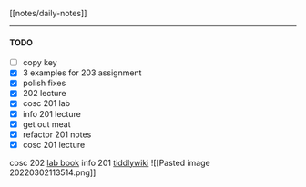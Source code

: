[[notes/daily-notes]]

---

#### TODO
- [ ] copy key
- [x] 3 examples for 203 assignment
- [x] polish fixes
- [x] 202 lecture
- [x] cosc 201 lab
- [x] info 201 lecture
- [x] get out meat
- [x] refactor 201 notes
- [x] cosc 201 lecture

cosc 202 [lab book](https://cosc202.cspages.otago.ac.nz/lab-book/COSC202LabBook.pdf)
info 201 [tiddlywiki](https://isgb.otago.ac.nz/infosci/INFO201/labs_release/raw/master/output/info201_labs.html#%2FLabs%2FLab%2002%2FLab%202%3A%20Git%20and%20GitBucket:%5B%5B%2FLabs%2FLab%2002%2FLab%202%3A%20Git%20and%20GitBucket%5D%5D)
![[Pasted image 20220302113514.png]]

